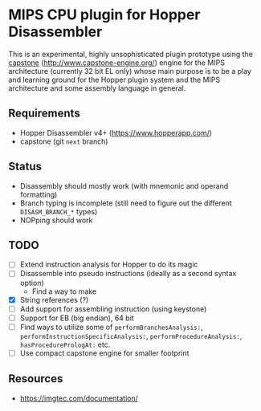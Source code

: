 # MIPS CPU plugin for Hopper Disassembler

This is an experimental, highly unsophisticated plugin prototype using the [capstone](https://github.com/aquynh/capstone) (http://www.capstone-engine.org/) engine for the MIPS architecture (currently 32 bit EL only) whose main purpose is to be a play and learning ground for the Hopper plugin system and the MIPS architecture and some assembly language in general.

## Requirements

* Hopper Disassembler v4+ (https://www.hopperapp.com/)
* capstone (git `next` branch)

## Status

* Disassembly should mostly work (with mnemonic and operand formatting) 
* Branch typing is incomplete (still need to figure out the different `DISASM_BRANCH_*` types)
* NOPping should work

## TODO

* [ ] Extend instruction analysis for Hopper to do its magic
* [ ] Disassemble into pseudo instructions (ideally as a second syntax option)
    * Find a way to make 
* [x] String references (?)
* [ ] Add support for assembling instruction (using keystone)
* [ ] Support for EB (big endian), 64 bit
* [ ] Find ways to utilize some of `performBranchesAnalysis:`, `performInstructionSpecificAnalysis:`, `performProcedureAnalysis:`, `hasProcedurePrologAt:` etc.
* [ ] Use compact capstone engine for smaller footprint

## Resources

* https://imgtec.com/documentation/